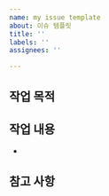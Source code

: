 ```yaml
---
name: my issue template
about: 이슈 템플릿
title: ''
labels: ''
assignees: ''

---
```


## 작업 목적
>
## 작업 내용
-
## 참고 사항
